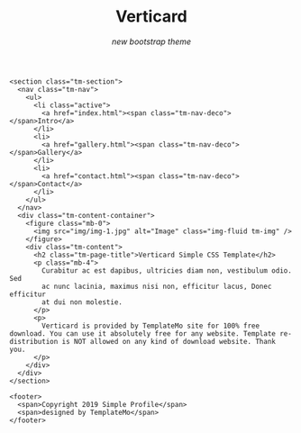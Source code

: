 <html lang="en">

<head>
  <meta charset="UTF-8" />
  <meta name="viewport" content="width=device-width, initial-scale=1.0" />
  <meta http-equiv="X-UA-Compatible" content="ie=edge" />
  <title>VertiCard by TemplateMo</title>

  <link rel="stylesheet" href="https://fonts.googleapis.com/css?family=Open+Sans:400,600" />
  <link rel="stylesheet" href="css/bootstrap.min.css" />
  <link rel="stylesheet" href="css/templatemo-style.css" />
<!--
Verticard Template
https://templatemo.com/tm-533-verticard
-->
</head>

<body>
  <div class="tm-page-container mx-auto">
    <header class="tm-header text-center">
      <h1 class="tm-title text-uppercase">Verticard</h1>
      <p class="tm-primary-color"><i>new bootstrap theme</i></p>
    </header>

    <section class="tm-section">
      <nav class="tm-nav">
        <ul>
          <li class="active">
            <a href="index.html"><span class="tm-nav-deco"></span>Intro</a>
          </li>
          <li>
            <a href="gallery.html"><span class="tm-nav-deco"></span>Gallery</a>
          </li>
          <li>
            <a href="contact.html"><span class="tm-nav-deco"></span>Contact</a>
          </li>
        </ul>
      </nav>
      <div class="tm-content-container">
        <figure class="mb-0">
          <img src="img/img-1.jpg" alt="Image" class="img-fluid tm-img" />
        </figure>
        <div class="tm-content">
          <h2 class="tm-page-title">Verticard Simple CSS Template</h2>
          <p class="mb-4">
            Curabitur ac est dapibus, ultricies diam non, vestibulum odio. Sed
            ac nunc lacinia, maximus nisi non, efficitur lacus, Donec efficitur
            at dui non molestie.
          </p>
          <p>
            Verticard is provided by TemplateMo site for 100% free download. You can use it absolutely free for any website. Template re-distribution is NOT allowed on any kind of download website. Thank you.
          </p>
        </div>
      </div>
    </section>

    <footer>
      <span>Copyright 2019 Simple Profile</span>
      <span>designed by TemplateMo</span>
    </footer>
  </div>
</body>

</html>
